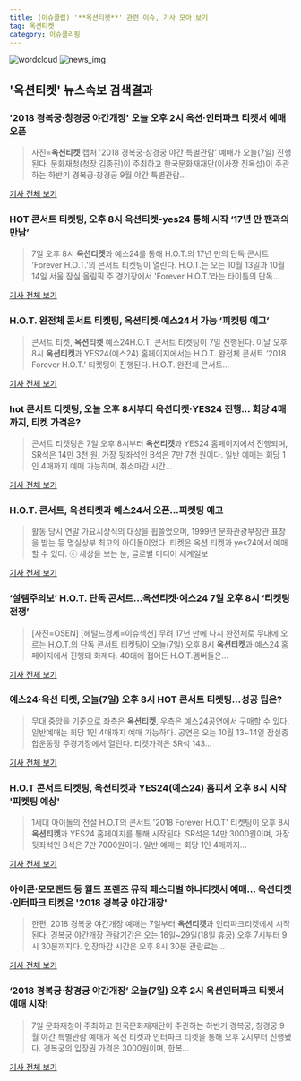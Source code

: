 ```yaml
---
title: (이슈클립) '**옥션티켓**' 관련 이슈, 기사 모아 보기
tag: 옥션티켓
category: 이슈클리핑
---
```

![wordcloud](https://s3.ap-northeast-2.amazonaws.com/lyrics101-wordcloud/2018-09-07-1536300992.png)
![news_img](https://user-images.githubusercontent.com/42597476/44507050-1206f400-a6e4-11e8-8d98-7ffbfebb353f.png)
## **'**옥션티켓**'** 뉴스속보 검색결과
### '2018 경복궁·창경궁 야간개장' 오늘 오후 2시 옥션·인터파크 티켓서 예매 오픈

>사진=**옥션티켓** 캡처 '2018 경복궁·창경궁 야간 특별관람' 예매가 오늘(7일) 진행된다. 문화재청(청장 김종진)이 주최하고 한국문화재재단(이사장 진옥섭)이 주관하는 하반기 경복궁·창경궁 9월 야간 특별관람...

<a href="http://news20.busan.com/controller/newsController.jsp?newsId=20180907000096" target="_blank">기사 전체 보기</a>

### HOT 콘서트 티켓팅, 오후 8시 **옥션티켓**-yes24 통해 시작 ‘17년 만 팬과의 만남’

>7일 오후 8시 **옥션티켓**과 예스24를 통해 H.O.T.의 17년 만의 단독 콘서트 'Forever H.O.T.'의 콘서트 티켓팅이 열린다. H.O.T.는 오는 10월 13일과 10월 14일 서울 잠실 올림픽 주 경기장에서 'Forever H.O.T.'라는 타이틀의 단독...

<a href="http://news.mtn.co.kr/newscenter/news_viewer.mtn?gidx=2018090710155835734" target="_blank">기사 전체 보기</a>

### H.O.T. 완전체 콘서트 티켓팅, **옥션티켓**·예스24서 가능 ‘피켓팅 예고’

>콘서트 티켓, **옥션티켓** 예스24H.O.T. 콘서트 티켓팅이 7일 진행된다. 이날 오후 8시 **옥션티켓**과 YES24(예스24) 홈페이지에서는 H.O.T. 완전체 콘서트 ‘2018 Forever H.O.T.’ 티켓팅이 진행된다. H.O.T. 완전체 콘서트...

<a href="http://www.seoul.co.kr/news/newsView.php?id=20180907500050&wlog_tag3=naver" target="_blank">기사 전체 보기</a>

### hot 콘서트 티켓팅, 오늘 오후 8시부터 **옥션티켓**·YES24 진행… 회당 4매까지, 티켓 가격은?

>콘서트 티켓팅은 7일 오후 8시부터 **옥션티켓**과 YES24 홈페이지에서 진행되며, SR석은 14만 3천 원, 가장 뒷좌석인  B석은 7만 7천 원이다.  일반 예매는 회당 1인 4매까지 예매 가능하며, 취소마감 시간...

<a href="http://www.kyeongin.com/main/view.php?key=20180907001012387" target="_blank">기사 전체 보기</a>

### H.O.T. 콘서트, **옥션티켓**과 예스24서 오픈…피켓팅 예고

>활동 당시 연말 가요시상식의 대상을 휩쓸었으며, 1999년 문화관광부장관 표창을 받는 등 명실상부 최고의 아이돌이었다. 티켓은 옥션 티켓과 yes24에서 예매할 수 있다. ⓒ 세상을 보는 눈, 글로벌 미디어 세계일보

<a href="http://www.segye.com/content/html/2018/09/07/20180907001655.html?OutUrl=naver" target="_blank">기사 전체 보기</a>

### ‘설렘주의보’ H.O.T. 단독 콘서트…**옥션티켓**·예스24 7일 오후 8시 ‘티켓팅 전쟁’

>[사진=OSEN] [헤럴드경제=이슈섹션] 무려 17년 만에 다시 완전체로 무대에 오르는 H.O.T.의 단독 콘서트 티켓팅이 오늘(7일) 오후 8시 **옥션티켓**과 예스24 홈페이지에서 진행돼 화제다. 40대에 접어든 H.O.T.멤버들은...

<a href="http://news.heraldcorp.com/view.php?ud=20180907000526" target="_blank">기사 전체 보기</a>

### 예스24·옥션 티켓, 오늘(7일) 오후 8시 HOT 콘서트 티켓팅…성공 팁은?

>무대 중앙을 기준으로 좌측은 **옥션티켓**, 우측은 예스24공연에서 구매할 수 있다. 일반예매는 회당 1인 4매까지 예매 가능하다. 공연은 오는 10월 13~14일 잠실종합운동장 주경기장에서 열린다. 티켓가격은 SR석 143...

<a href="http://www.kookje.co.kr/news2011/asp/newsbody.asp?code=0500&key=20180907.99099002836" target="_blank">기사 전체 보기</a>

### H.O.T 콘서트 티켓팅, **옥션티켓**과 YES24(예스24) 홈피서 오후 8시 시작 '피켓팅 예상'

>1세대 아이돌의 전설 H.O.T의 콘서트 '2018 Forever H.O.T' 티켓팅이 오후 8시 **옥션티켓**과 YES24 홈페이지를 통해 시작된다. SR석은 14만 3000원이며, 가장 뒷좌석인 B석은 7만 7000원이다.   일반 예매는 회당 1인 4매까지...

<a href="http://www.ajunews.com/view/20180907090616149" target="_blank">기사 전체 보기</a>

### 아이콘·모모랜드 등 월드 프렌즈 뮤직 페스티벌 하나티켓서 예매… **옥션티켓**·인터파크 티켓은 '2018 경복궁 야간개장'

>한편, 2018 경복궁 야간개장 예매는 7일부터 **옥션티켓**과 인터파크티켓에서 시작된다. 경복궁 야간개장 관람기간은 오는 16일~29일(18일 휴궁) 오후 7시부터 9시 30분까지다. 입장마감 시간은 오후 8시 30분 관람료는...

<a href="http://www.newsworks.co.kr/news/articleView.html?idxno=213725" target="_blank">기사 전체 보기</a>

### ‘2018 경복궁·창경궁 야간개장’ 오늘(7일) 오후 2시 옥션인터파크 티켓서 예매 시작!

>7일 문화재청이 주최하고 한국문화재재단이 주관하는 하반기 경복궁, 창경궁 9월 야간 특별관람 예매가 옥션 티켓과 인터파크 티켓을 통해 오후 2시부터 진행됐다. 경복궁의 입장권 가격은 3000원이며, 한복...

<a href="http://www.newsway.co.kr/news/view?tp=1&ud=2018090715072854285" target="_blank">기사 전체 보기</a>


